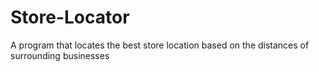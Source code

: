 # Store-Locator
A program that locates the best store location based on the distances of surrounding businesses
